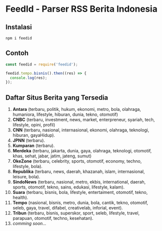 # FeedId - Parser RSS Berita Indonesia

## Instalasi

```
npm i feedid
```

## Contoh

```javascript
const feedid = require('feedid');

feedid.tempo.bisnis().then((res) => {
  console.log(res);
});
```

## Daftar Situs Berita yang Tersedia

1. **Antara** (terbaru, politik, hukum, ekonomi, metro, bola, olahraga, humaniora, lifestyle, hiburan, dunia, tekno, otomotif)
2. **CNBC** (terbaru, investment, news, market, enterpreneur, syariah, tech, lifestyle, opini, profil)
3. **CNN** (terbaru, nasional, internasional, ekonomi, olahraga, teknologi, hiburan, gayaHidup).
4. **JPNN** (terbaru).
5. **Kumparan** (terbaru).
6. **Merdeka** (terbaru, jakarta, dunia, gaya, olahraga, teknologi, otomotif, khas, sehat, jabar, jatim, jateng, sumut)
7. **OkeZone** (terbaru, celebrity, sports, otomotif, economy, techno, lifestyle, bola).
8. **Republika** (terbaru, news, daerah, khazanah, islam, internasional, leisure, bola).
9. **SindoNews** (terbaru, nasional, metro, ekbis, international, daerah, sports, otomotif, tekno, sains, edukasi, lifestyle, kalam).
10. **Suara** (terbaru, bisnis, bola, lifestyle, entertaiment, otomotif, tekno, health).
11. **Tempo** (nasional, bisnis, metro, dunia, bola, cantik, tekno, otomotif, seleb, gaya, travel, difabel, creativelab, inforial, event).
12. **Tribun** (terbaru, bisnis, superskor, sport, seleb, lifestyle, travel, parapuan, otomotif, techno, kesehatan).
13. _comming soon..._
